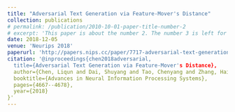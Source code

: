 ```yaml
---
title: "Adversarial Text Generation via Feature-Mover's Distance"
collection: publications
# permalink: /publication/2010-10-01-paper-title-number-2
# excerpt: 'This paper is about the number 2. The number 3 is left for future work.'
date: 2018-12-05
venue: 'Neurips 2018'
paperurl: 'http://papers.nips.cc/paper/7717-adversarial-text-generation-via-feature-movers-distance.pdf'
citation: '@inproceedings{chen2018adversarial,
  title={Adversarial Text Generation via Feature-Mover's Distance},
  author={Chen, Liqun and Dai, Shuyang and Tao, Chenyang and Zhang, Haichao and Gan, Zhe and Shen, Dinghan and Zhang, Yizhe and Wang, Guoyin and Zhang, Ruiyi and Carin, Lawrence},
  booktitle={Advances in Neural Information Processing Systems},
  pages={4667--4678},
  year={2018}
}'
---
```



